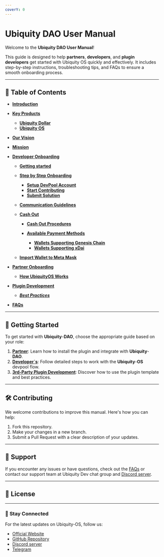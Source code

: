 ```yaml
---
coverY: 0
---
```


# Ubiquity DAO User Manual

Welcome to the **Ubiquity DAO User Manual**!&#x20;

This guide is designed to help **partners**, **developers**, and **plugin developers** get started with Ubiquity OS quickly and effectively. It includes step-by-step instructions, troubleshooting tips, and FAQs to ensure a smooth onboarding process.

---

## 📖 **Table of Contents**

- [**Introduction**](Introduction.md)
- [**Key Products**](./key-products/README.md)
  - [**Ubiquity Dollar**](UbiquityOS-User-Manual/key-products/ubiquity-dollar/README.md)
  - [**Ubiquity OS**](UbiquityOS-User-Manual/key-products/ubiquity-os/README.md)
- [**Our Vision**](UbiquityOS-User-Manual/our-vision.md)
- [**Mission**](UbiquityOS-User-Manual/mission.md)

- [**Developer Onboarding**](UbiquityOS-User-Manual/Developer-Onboarding/Guide.md)

  - [**Getting started**](UbiquityOS-User-Manual/Developer_Onboarding/getting-started/README.md)
  - [**Step by Step Onboarding**](UbiquityOS-User-Manual/Developer_Onboarding/getting-started/step-by-step-onboarding/README.md)
    - [**Setup DevPool Account**](UbiquityOS-User-Manual/Developer_Onboarding/getting-started/step-by-step-onboarding/setup-devpool-account.md)
    - [**Start Contributing**](UbiquityOS-User-Manual/Developer_Onboarding/getting-started/step-by-step-onboarding/start-contributing.md)
    - [**Submit Solution**](UbiquityOS-User-Manual/Developer_Onboarding/getting-started/step-by-step-onboarding/tasks-management.md)
  - [**Communication Guidelines**](/Developer_Onboarding/communication-guidelines.md)
  - [**Cash Out**](UbiquityOS-User-Manual/Developer_Onboarding/cash-out/README.md)

    - [**Cash Out Procedures**](UbiquityOS-User-Manual/Developer_Onboarding/cash-out/cash-out-procedures.md)
    - [**Available Payment Methods**](UbiquityOS-User-Manual/Developer_Onboarding/cash-out/available-payment-methods/README.md)

      - [**Wallets Supporting Genesis Chain**](UbiquityOS-User-Manual/Developer_Onboarding/cash-out/available-payment-methods/wallets-supporting-genesis-chain.md)
      - [**Wallets Supporting xDai**](UbiquityOS-User-Manual/Developer_Onboarding/cash-out/available-payment-methods/wallets-supporting-xdai.md)

  - [**Import Wallet to Meta Mask**](UbiquityOS-User-Manual/Developer_Onboarding/cash-out/import-wallet-to-meta-mask.md)

- [**Partner Onboarding**](UbiquityOS-User-Manual/partner-onboarding/README.md)
  - [**How UbiquityOS Works**](UbiquityOS-User-Manual/Partner-Onboarding/how-ubiquityos-works.mdmd)
- [**Plugin Development**]()
  - [_**Best Practices**_](UbiquityOS-User-Manual/Plugin-Development/Best-Practices.md)
- [**FAQs**](/UbiquityOS-User-Manual/frequently-asked-questions-faq.md)

---

## 🚀 **Getting Started**

To get started with **Ubiquity**-**DAO**, choose the appropriate guide based on your role:

1. [**Partner**](partner-onboarding/how-ubiquityos-works.md): Learn how to install the plugin and integrate with **Ubiquity**-**DAO**.
2. [**Developer\`s**](Developer-Onboarding/Guide.md): Follow detailed steps to work with the **Ubiquity**-**OS** devpool flow.
3. [**3rd-Party Plugin Development**](broken-reference): Discover how to use the plugin template and best practices.

---

## 🛠️ **Contributing**

We welcome contributions to improve this manual. Here's how you can help:

1. Fork this repository.
2. Make your changes in a new branch.
3. Submit a Pull Request with a clear description of your updates.

---

## 📩 **Support**

If you encounter any issues or have questions, check out the [FAQs](/frequently-asked-questions-faq.md) or contact our support team at Ubiquity Dev chat group and [Discord server](https://discord.com/invite/SjymJ5maJ4).

---

## 📄 **License**

---

### 🌟 **Stay Connected**

For the latest updates on Ubiquity-OS, follow us:

- [Official Website](https://ubq.fi/)
- [GitHub Repository](https://github.com/ubiquity-os/)
- [Discord server](https://discord.com/invite/SjymJ5maJ4)
- [Telegram](https://t.me/UbiquityDAO)
